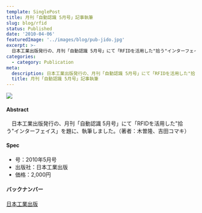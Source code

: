 ```yaml
---
template: SinglePost
title: 月刊「自動認識 5月号」記事執筆
slug: blog/rfid
status: Published
date: '2010-04-06'
featuredImage: '../images/blog/pub-jido.jpg'
excerpt: >-
  日本工業出版発行の、月刊「自動認識 5月号」にて「RFIDを活用した"拾う"インターフェイス」を題に、執筆しました。（著者：木曽隆、吉田コマキ）
categories:
  - category: Publication
meta:
  description: 日本工業出版発行の、月刊「自動認識 5月号」にて「RFIDを活用した"拾う"インターフェイス」を題に、執筆しました。（著者：木曽隆、吉田コマキ）
  title: 月刊「自動認識 5月号」記事執筆
---
```


![](/blog/pub-jido.jpg)

#### Abstract

　日本工業出版発行の、月刊「自動認識 5月号」にて「RFIDを活用した"拾う"インターフェイス」を題に、執筆しました。（著者：木曽隆、吉田コマキ）

#### Spec

- 号：2010年5月号
- 出版社：日本工業出版
- 価格：2,000円

#### バックナンバー

[日本工業出版](https://www.nikko-pb.co.jp/products/detail.php?product_id=2188)
